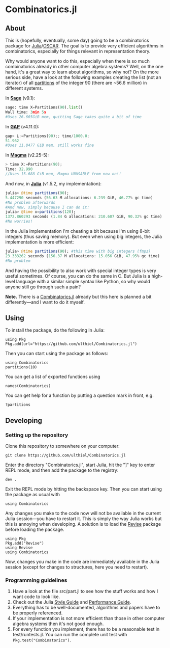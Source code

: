 # Combinatorics.jl

## About

This is (hopefully, eventually, some day) going to be a combinatorics package for [Julia](https://julialang.org)/[OSCAR](https://oscar.computeralgebra.de). The goal is to provide very efficient algorithms in combinatorics, especially for things relevant in representation theory. 

Why would anyone want to do this, especially when there is so much combinatorics already in other computer algebra systems? Well, on the one hand, it's a great way to learn about algorithms, so why not? On the more serious side, have a look at the following examples creating the list (not an iterator) of all [partitions](https://en.wikipedia.org/wiki/Partition_(number_theory)) of the integer 90 (there are ~56.6 million) in different systems.

In **[Sage](https://www.sagemath.org)** (v9.1):

```python
sage: time X=Partitions(90).list()
Wall time: 3min 5s 
#Uses 26.665GiB mem, quitting Sage takes quite a bit of time
```

In **[GAP](https://www.gap-system.org)** (v4.11.0):

```python
gap> L:=Partitions(90);; time/1000.0;
51.962 
#Uses 11.8477 GiB mem, still works fine
```

In **[Magma](http://magma.maths.usyd.edu.au/magma/)** (v2.25-5):

```c
> time X:=Partitions(90);
Time: 32.990 
//Uses 15.688 GiB mem, Magma UNUSABLE from now on!!
```

And now, in **[Julia](https://julialang.org)** (v1.5.2, my implementation):

```julia
julia> @time partitions(90);
5.447290 seconds (56.63 M allocations: 6.239 GiB, 46.77% gc time) 
#No problem afterwards
#And now, simply because I can do it:
julia> @time x=partitions(120);
1372.860293 seconds (1.84 G allocations: 210.607 GiB, 90.32% gc time)
#No worries!
```

In the Julia implementation I'm cheating a bit because I'm using 8-bit integers (thus saving memory). But even when using big integers, the Julia implementation is more efficient:

```julia
julia> @time partitions(90); #this time with big integers (fmpz)
23.333262 seconds (156.37 M allocations: 15.056 GiB, 47.95% gc time)
#No problem
```

And having the possibility to also work with special integer types is very useful sometimes. Of course, you can do the same in C. But Julia is a high-level language with a similar simple syntax like Python, so why would anyone still go through such a pain?

**Note.** There is a [Combinatorics.jl](https://github.com/JuliaMath/Combinatorics.jl) already but this here is planned a bit differently—and I want to do it myself.

## Using

To install the package, do the following In Julia:

```
using Pkg
Pkg.add(url="https://github.com/ulthiel/Combinatorics.jl")
```

Then you can start using the package as follows:

```
using Combinatorics
partitions(10)
```

You can get a list of exported functions using

```
names(Combinatorics)
```

You can get help for a function by putting a question mark in front, e.g.

```
?partitions
```

## Developing

### Setting up the repository

Clone this repository to somewhere on your computer:

```
git clone https://github.com/ulthiel/Combinatorics.jl
```

Enter the directory "Combinatorics.jl", start Julia, hit the "]" key to enter REPL mode, and then add the package to the registry:

```
dev .
```

Exit the REPL mode by hitting the backspace key. Then you can start using the package as usual with

```
using Combinatorics
```

Any changes you make to the code now will not be available in the current Julia session—you have to restart it. This is simply the way Julia works but this is annoying when developing. A solution is to load the [Revise](https://timholy.github.io/Revise.jl/v0.6/) package before loading the package.

```
using Pkg
Pkg.add("Revise")
using Revise
using Combinatorics
```

Now, changes you make in the code are immediately available in the Julia session (except for changes to structures, here you need to restart).

### Programming guidelines

1. Have a look at the file src/part.jl to see how the stuff works and how I want code to look like.
2. Check out the Julia [Style Guide](https://docs.julialang.org/en/v1/manual/style-guide/) and [Performance Guide](https://docs.julialang.org/en/v1/manual/performance-tips/).
3. Everything has to be well-documented, algorithms and papers have to be properly referenced.
4. If your implementation is not more efficient than those in other computer algebra systems then it's not good enough.
5. For every function you implement, there has to be a reasonable test in test/runtests.jl. You can run the complete unit test with ```Pkg.test("Combinatorics")```.